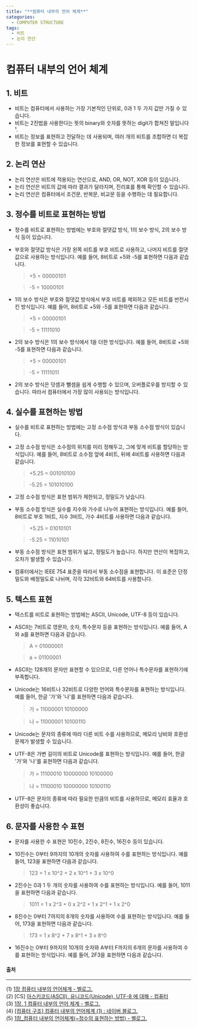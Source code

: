 ```yaml
---
title: "**컴퓨터 내부의 언어 체계**"
categories:
  - COMPUTER STRUCTURE
tags:
  - 비트
  - 논리 연산
---
```

# 컴퓨터 내부의 언어 체계

## 1. 비트
- 비트는 컴퓨터에서 사용하는 가장 기본적인 단위로, 0과 1 두 가지 값만 가질 수 있습니다.
- 비트는 2진법을 사용한다는 뜻의 binary와 숫자를 뜻하는 digit가 합쳐진 말입니다¹.
- 비트는 정보를 표현하고 전달하는 데 사용되며, 여러 개의 비트를 조합하면 더 복잡한 정보를 표현할 수 있습니다.

## 2. 논리 연산
- 논리 연산은 비트에 적용되는 연산으로, AND, OR, NOT, XOR 등이 있습니다.
- 논리 연산은 비트의 값에 따라 결과가 달라지며, 진리표를 통해 확인할 수 있습니다.
- 논리 연산은 컴퓨터에서 조건문, 반복문, 비교문 등을 수행하는 데 필요합니다.

## 3. 정수를 비트로 표현하는 방법
- 정수를 비트로 표현하는 방법에는 부호와 절댓값 방식, 1의 보수 방식, 2의 보수 방식 등이 있습니다.
- 부호와 절댓값 방식은 가장 왼쪽 비트를 부호 비트로 사용하고, 나머지 비트를 절댓값으로 사용하는 방식입니다. 예를 들어, 8비트로 +5와 -5를 표현하면 다음과 같습니다.

    >+5 = 00000101

    >-5 = 10000101

- 1의 보수 방식은 부호와 절댓값 방식에서 부호 비트를 제외하고 모든 비트를 반전시킨 방식입니다. 예를 들어, 8비트로 +5와 -5를 표현하면 다음과 같습니다.

    >+5 = 00000101

    >-5 = 11111010

- 2의 보수 방식은 1의 보수 방식에서 1을 더한 방식입니다. 예를 들어, 8비트로 +5와 -5를 표현하면 다음과 같습니다.

    >+5 = 00000101

    >-5 = 11111011

- 2의 보수 방식은 덧셈과 뺄셈을 쉽게 수행할 수 있으며, 오버플로우를 방지할 수 있습니다. 따라서 컴퓨터에서 가장 많이 사용되는 방식입니다.

## 4. 실수를 표현하는 방법
- 실수를 비트로 표현하는 방법에는 고정 소수점 방식과 부동 소수점 방식이 있습니다.
- 고정 소수점 방식은 소수점의 위치를 미리 정해두고, 그에 맞게 비트를 할당하는 방식입니다. 예를 들어, 8비트로 소수점 앞에 4비트, 뒤에 4비트를 사용하면 다음과 같습니다.

    >+5.25 = 001010100

    >-5.25 = 101010100

- 고정 소수점 방식은 표현 범위가 제한되고, 정밀도가 낮습니다.
- 부동 소수점 방식은 실수를 지수와 가수로 나누어 표현하는 방식입니다. 예를 들어, 8비트로 부호 1비트, 지수 3비트, 가수 4비트를 사용하면 다음과 같습니다.

    >+5.25 = 01010101

    >-5.25 = 11010101

- 부동 소수점 방식은 표현 범위가 넓고, 정밀도가 높습니다. 하지만 연산이 복잡하고, 오차가 발생할 수 있습니다.
- 컴퓨터에서는 IEEE 754 표준을 따라서 부동 소수점을 표현합니다. 이 표준은 단정밀도와 배정밀도로 나뉘며, 각각 32비트와 64비트를 사용합니다.

## 5. 텍스트 표현
- 텍스트를 비트로 표현하는 방법에는 ASCII, Unicode, UTF-8 등이 있습니다.
- ASCII는 7비트로 영문자, 숫자, 특수문자 등을 표현하는 방식입니다. 예를 들어, A와 a를 표현하면 다음과 같습니다.

    >A = 01000001

    >a = 01100001

- ASCII는 128개의 문자만 표현할 수 있으므로, 다른 언어나 특수문자를 표현하기에 부족합니다.
- Unicode는 16비트나 32비트로 다양한 언어와 특수문자를 표현하는 방식입니다. 예를 들어, 한글 '가'와 '나'를 표현하면 다음과 같습니다.

    > 가 = 11000001 10100000

    > 나 = 11000001 10100110

- Unicode는 문자의 종류에 따라 다른 비트 수를 사용하므로, 메모리 낭비와 호환성 문제가 발생할 수 있습니다.
- UTF-8은 가변 길이의 비트로 Unicode를 표현하는 방식입니다. 예를 들어, 한글 '가'와 '나'를 표현하면 다음과 같습니다.

    > 가 = 11100010 10000000 10100000

    > 나 = 11100010 10000000 10100110

- UTF-8은 문자의 종류에 따라 필요한 만큼의 비트를 사용하므로, 메모리 효율과 호환성이 좋습니다.

## 6. 문자를 사용한 수 표현
- 문자를 사용한 수 표현은 10진수, 2진수, 8진수, 16진수 등이 있습니다.
- 10진수는 0부터 9까지의 10개의 숫자를 사용하여 수를 표현하는 방식입니다. 예를 들어, 123을 표현하면 다음과 같습니다.

  >123 = 1 x 10^2 + 2 x 10^1 + 3 x 10^0

- 2진수는 0과 1 두 개의 숫자를 사용하여 수를 표현하는 방식입니다. 예를 들어, 1011을 표현하면 다음과 같습니다.

  >1011 = 1 x 2^3 + 0 x 2^2 + 1 x 2^1 + 1 x 2^0

- 8진수는 0부터 7까지의 8개의 숫자를 사용하여 수를 표현하는 방식입니다. 예를 들어, 173을 표현하면 다음과 같습니다.

  >173 = 1 x 8^2 + 7 x 8^1 + 3 x 8^0

- 16진수는 0부터 9까지의 10개의 숫자와 A부터 F까지의 6개의 문자를 사용하여 수를 표현하는 방식입니다. 예를 들어, 2F3을 표현하면 다음과 같습니다.


#### 출처
-----
(1) [1장 컴퓨터 내부의 언어체계 - 벨로그.](https://bing.com/search?q=%ec%bb%b4%ed%93%a8%ed%84%b0+%eb%82%b4%eb%b6%80%ec%9d%98+%ec%96%b8%ec%96%b4+%ec%b2%b4%ea%b3%84.)  
(2) [CS] [아스키코드(ASCII), 유니코드(Unicode), UTF-8 에 대해 - 컴퓨터](https://nuritech.tistory.com/26)  
(3) [1장. 1 컴퓨터 내부의 언어 체계 - 벨로그.](https://velog.io/@raed123456/1%EC%9E%A5-%EC%BB%B4%ED%93%A8%ED%84%B0-%EB%82%B4%EB%B6%80%EC%9D%98-%EC%96%B8%EC%96%B4-%EC%B2%B4%EA%B3%84)  
(4) [[컴퓨터 구조] 컴퓨터 내부의 언어체계 (1) : 네이버 블로그.](https://m.blog.naver.com/ds4ouj/222419961116.)  
(5) [1장_컴퓨터 내부의 언어체계(~정수의 표현하는 방법) - 벨로그.](https://velog.io/@hamakim94/1장컴퓨터-내부의-언어체계정수의-표현하는-방법.)  
